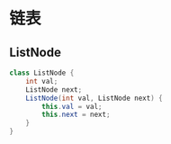 # 链表

## ListNode

```java
class ListNode {
    int val;
    ListNode next;
    ListNode(int val, ListNode next) {
        this.val = val;
        this.next = next;
    }
}
```